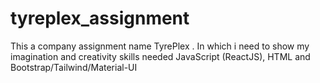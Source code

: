 # tyreplex_assignment
This a company assignment name TyrePlex . In which i need to show my imagination and creativity skills needed JavaScript (ReactJS), HTML and Bootstrap/Tailwind/Material-UI
